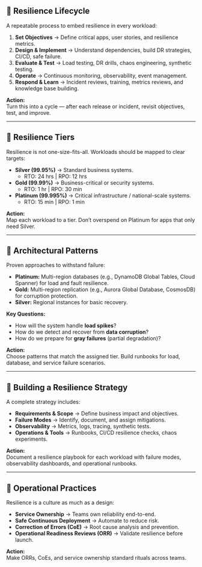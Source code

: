 ## 🔹 Resilience Lifecycle  

A repeatable process to embed resilience in every workload:  

1. **Set Objectives** → Define critical apps, user stories, and resilience metrics.  
2. **Design & Implement** → Understand dependencies, build DR strategies, CI/CD, safe failure.  
3. **Evaluate & Test** → Load testing, DR drills, chaos engineering, synthetic testing.  
4. **Operate** → Continuous monitoring, observability, event management.  
5. **Respond & Learn** → Incident reviews, training, metrics reviews, and knowledge base building.  

**Action:**  
Turn this into a cycle — after each release or incident, revisit objectives, test, and improve.  

---

## 🔹 Resilience Tiers  

Resilience is not one-size-fits-all. Workloads should be mapped to clear targets:  

- **Silver (99.95%)** → Standard business systems.  
  - RTO: 24 hrs | RPO: 12 hrs  
- **Gold (99.99%)** → Business-critical or security systems.  
  - RTO: 1 hr | RPO: 30 min  
- **Platinum (99.995%)** → Critical infrastructure / national-scale systems.  
  - RTO: 15 min | RPO: 1 min  

**Action:**  
Map each workload to a tier. Don’t overspend on Platinum for apps that only need Silver.  

---

## 🔹 Architectural Patterns  

Proven approaches to withstand failure:  

- **Platinum:** Multi-region databases (e.g., DynamoDB Global Tables, Cloud Spanner) for load and fault resilience.  
- **Gold:** Multi-region replication (e.g., Aurora Global Database, CosmosDB) for corruption protection.  
- **Silver:** Regional instances for basic recovery.  

**Key Questions:**  
- How will the system handle **load spikes**?  
- How do we detect and recover from **data corruption**?  
- How do we prepare for **gray failures** (partial degradation)?  

**Action:**  
Choose patterns that match the assigned tier. Build runbooks for load, database, and service failure scenarios.  

---

## 🔹 Building a Resilience Strategy  

A complete strategy includes:  

- **Requirements & Scope** → Define business impact and objectives.  
- **Failure Modes** → Identify, document, and assign mitigations.  
- **Observability** → Metrics, logs, tracing, synthetic tests.  
- **Operations & Tools** → Runbooks, CI/CD resilience checks, chaos experiments.  

**Action:**  
Document a resilience playbook for each workload with failure modes, observability dashboards, and operational runbooks.  

---

## 🔹 Operational Practices  

Resilience is a culture as much as a design:  

- **Service Ownership** → Teams own reliability end-to-end.  
- **Safe Continuous Deployment** → Automate to reduce risk.  
- **Correction of Errors (CoE)** → Root cause analysis and prevention.  
- **Operational Readiness Reviews (ORR)** → Validate resilience before launch.  

**Action:**  
Make ORRs, CoEs, and service ownership standard rituals across teams.  
